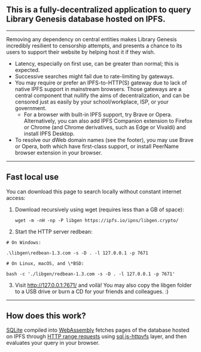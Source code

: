 ## This is a fully-decentralized application to query Library Genesis database hosted on IPFS.

---

Removing any dependency on central entities makes Library Genesis incredibly resilient to censorship attempts, and presents a chance to its users to support their website by helping host it if they wish.

- Latency, especially on first use, can be greater than normal; this is expected.
- Successive searches might fail due to rate-limiting by gateways.
- You may require or prefer an IPFS-to-HTTP(S) gateway due to lack of native IPFS support in mainstream browsers. Those gateways are a central component that nullify the aims of decentralization, and can be censored just as easily by your school/workplace, ISP, or your government.
  - For a browser with built-in IPFS support, try Brave or Opera. Alternatively, you can also add IPFS Companion extension to Firefox or Chrome (and Chrome derivatives, such as Edge or Vivaldi) and install IPFS Desktop.
- To resolve our dWeb domain names (see the footer), you may use Brave or Opera, both which have first-class support, or install PeerName browser extension in your browser.

---

## Fast local use

You can download this page to search locally without constant internet access:

1. Download recursively using wget (requires less than a GB of space):
   ```
   wget -m -nH -np -P libgen https://ipfs.io/ipns/libgen.crypto/
   ```
2. Start the HTTP server redbean:

```
# On Windows:

.\libgen\redbean-1.3.com -s -D . -l 127.0.0.1 -p 7671

# On Linux, macOS, and \*BSD:

bash -c './libgen/redbean-1.3.com -s -D . -l 127.0.0.1 -p 7671'
```

3. Visit http://127.0.0.1:7671/ and voilà!
   You may also copy the libgen folder to a USB drive or burn a CD for your friends and colleagues. :)

---

## How does this work?

[SQLite](https://sqlite.org/) compiled into [WebAssembly](https://webassembly.org/) fetches pages of the database hosted on IPFS through [HTTP range requests](https://developer.mozilla.org/en-US/docs/Web/HTTP/Range_requests) using [sql.js-httpvfs](https://github.com/phiresky/sql.js-httpvfs) layer, and then evaluates your query in your browser.
